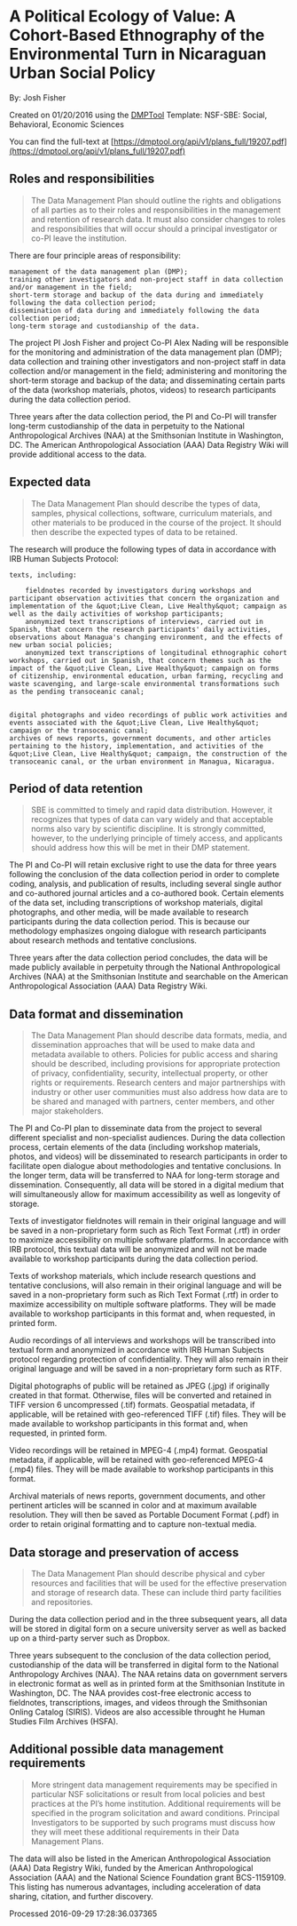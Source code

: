 # A Political Ecology of Value: A Cohort-Based Ethnography of the Environmental Turn in Nicaraguan Urban Social Policy

By: Josh Fisher

Created on 01/20/2016 using the [DMPTool](https://dmp.cdlib.org/) Template: NSF-SBE: Social, Behavioral, Economic Sciences

You can find the full-text at [https://dmptool.org/api/v1/plans_full/19207.pdf](https://dmptool.org/api/v1/plans_full/19207.pdf) 

## Roles and responsibilities

> The Data Management Plan should outline the rights and obligations of all parties as to their roles and responsibilities in the management and retention of research data. It must also consider changes to roles and responsibilities that will occur should a principal investigator or co-PI leave the institution.

There are four principle areas of responsibility:


	management of the data management plan (DMP);
	training other investigators and non-project staff in data collection and/or management in the field;
	short-term storage and backup of the data during and immediately following the data collection period;
	dissemination of data during and immediately following the data collection period;
	long-term storage and custodianship of the data.


The project PI Josh Fisher and project Co-PI Alex Nading will be responsible for the monitoring and administration of the data management plan (DMP); data collection and training other investigators and non-project staff in data collection and/or management in the field; administering and monitoring the short-term storage and backup of the data; and disseminating certain parts of the data (workshop materials, photos, videos) to research participants during the data collection period.

Three years after the data collection period, the PI and Co-PI will transfer long-term custodianship of the data in perpetuity to the National Anthropological Archives (NAA) at the Smithsonian Institute in Washington, DC. The American Anthropological Association (AAA) Data Registry Wiki will provide additional access to the data.


## Expected data

> The Data Management Plan should describe the types of data, samples, physical collections, software, curriculum materials, and other materials to be produced in the course of the project. It should then describe the expected types of data to be retained.

The research will produce the following types of data in accordance with IRB Human Subjects Protocol:


	texts, including:
	
		fieldnotes recorded by investigators during workshops and participant observation activities that concern the organization and implementation of the &quot;Live Clean, Live Healthy&quot; campaign as well as the daily activities of workshop participants;
		anonymized text transcriptions of interviews, carried out in Spanish, that concern the research participants' daily activities, observations about Managua's changing environment, and the effects of new urban social policies;
		anonymized text transcriptions of longitudinal ethnographic cohort workshops, carried out in Spanish, that concern themes such as the impact of the &quot;Live Clean, Live Healthy&quot; campaign on forms of citizenship, environmental education, urban farming, recycling and waste scavenging, and large-scale environmental transformations such as the pending transoceanic canal;
	
	
	digital photographs and video recordings of public work activities and events associated with the &quot;Live Clean, Live Healthy&quot; campaign or the transoceanic canal;
	archives of news reports, government documents, and other articles pertaining to the history, implementation, and activities of the &quot;Live Clean, Live Healthy&quot; campaign, the construction of the transoceanic canal, or the urban environment in Managua, Nicaragua.



## Period of data retention

> SBE is committed to timely and rapid data distribution. However, it recognizes that types of data can vary widely and that acceptable norms also vary by scientific discipline. It is strongly committed, however, to the underlying principle of timely access, and applicants should address how this will be met in their DMP statement.

The PI and Co-PI will retain exclusive right to use the data for three years following the conclusion of the data collection period in order to complete coding, analysis, and publication of results, including several single author and co-authored journal articles and a co-authored book. Certain elements of the data set, including transcriptions of workshop materials, digital photographs, and other media, will be made available to research participants during the data collection period. This is because our methodology emphasizes ongoing dialogue with research participants about research methods and tentative conclusions.

Three years after the data collection period concludes, the data will be made publicly available in perpetuity through the National Anthropological Archives (NAA) at the Smithsonian Institute and searchable on the American Anthropological Association (AAA) Data Registry Wiki.


## Data format and dissemination

> The Data Management Plan should describe data formats, media, and dissemination approaches that will be used to make data and metadata available to others. Policies for public access and sharing should be described, including provisions for appropriate protection of privacy, confidentiality, security, intellectual property, or other rights or requirements. Research centers and major partnerships with industry or other user communities must also address how data are to be shared and managed with partners, center members, and other major stakeholders.

The PI and Co-PI plan to disseminate data from the project to several different specialist and non-specialist audiences. During the data collection process, certain elements of the data (including workshop materials, photos, and videos) will be disseminated to research participants in order to facilitate open dialogue about methodologies and tentative conclusions. In the longer term, data will be transferred to NAA for long-term storage and dissemination. Consequently, all data will be stored in a digital medium that will simultaneously allow for maximum accessibility as well as longevity of storage.

Texts of investigator fieldnotes will remain in their original language and will be saved in a non-proprietary form such as Rich Text Format (.rtf) in order to maximize accessibility on multiple software platforms. In accordance with IRB protocol, this textual data will be anonymized and will not be made available to workshop participants during the data collection period.

Texts of workshop materials, which include research questions and tentative conclusions, will also remain in their original language and will be saved in a non-proprietary form such as Rich Text Format (.rtf) in order to maximize accessibility on multiple software platforms. They will be made available to workshop participants in this format and, when requested, in printed form.

Audio recordings of all interviews and workshops will be transcribed into textual form and anonymized in accordance with IRB Human Subjects protocol regarding protection of confidentiality. They will also remain in their original language and will be saved in a non-proprietary form such as RTF.

Digital photographs of public will be retained as JPEG (.jpg) if originally created in that format. Otherwise, files will be converted and retained in TIFF version 6 uncompressed (.tif) formats. Geospatial metadata, if applicable, will be retained with geo-referenced TIFF (.tif) files. They will be made available to workshop participants in this format and, when requested, in printed form.

Video recordings will be retained in MPEG-4 (.mp4) format. Geospatial metadata, if applicable, will be retained with geo-referenced MPEG-4 (.mp4) files. They will be made available to workshop participants in this format.

Archival materials of news reports, government documents, and other pertinent articles will be scanned in color and at maximum available resolution. They will then be saved as Portable Document Format (.pdf) in order to retain original formatting and to capture non-textual media.







## Data storage and preservation of access

> The Data Management Plan should describe physical and cyber resources and facilities that will be used for the effective preservation and storage of research data. These 	can include third party facilities and repositories.

During the data collection period and in the three subsequent years, all data will be stored in digital form on a secure university server as well as backed up on a third-party server such as Dropbox.

Three years subsequent to the conclusion of the data collection period, custodianship of the data will be transferred in digital form to the National Anthropology Archives (NAA). The NAA retains data on government servers in electronic format as well as in printed form at the Smithsonian Institute in Washington, DC. The NAA provides cost-free electronic access to fieldnotes, transcriptions, images, and videos through the Smithsonian Onling Catalog (SIRIS). Videos are also accessible throught he Human Studies Film Archives (HSFA).


## Additional possible data management requirements

> More stringent data management requirements may be specified in particular NSF solicitations or result from local policies and best practices at the PI’s home institution. Additional requirements will be specified in the program solicitation and award conditions. Principal Investigators to be supported by such programs must discuss how they will meet these additional requirements in their Data Management Plans.

The data will also be listed in the American Anthropological Association (AAA) Data Registry Wiki, funded by the American Anthropological Association (AAA) and the National Science Foundation grant BCS-1159109. This listing has numerous advantages, including acceleration of data sharing, citation, and further discovery.


Processed 2016-09-29 17:28:36.037365
